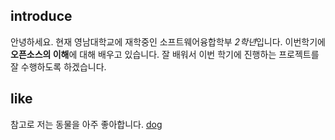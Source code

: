 ## introduce
안녕하세요. 현재 영남대학교에 재학중인 소프트웨어융합학부 *2학년*입니다.
이번학기에 **오픈소스의 이해**에 대해 배우고 있습니다.
잘 배워서 이번 학기에 진행하는 프로젝트를 잘 수행하도록 하겠습니다.

## like
참고로 저는 동물을 아주 좋아합니다. 
[dog](https://www.bing.com/images/search?view=detailV2&ccid=1BoquE1H&id=9B7869F94D6FC782829D20DCB846DC99DA05F1FD&thid=OIP.1BoquE1HXzrl5NjKvnWMawHaHa&mediaurl=https%3a%2f%2fd2u3dcdbebyaiu.cloudfront.net%2fuploads%2fatch_img%2f695%2f34b73532d57c2f4fbf555fcce860bf06_res.jpeg&exph=960&expw=960&q=%eb%af%b8%eb%8b%88+%eb%b9%84%ec%88%91+%ec%82%ac%ec%a7%84&simid=608051655006693964&FORM=IRPRST&ck=2BBCD36E1395B544CF1B60D0B336C8EF&selectedIndex=51&itb=0)
<!--
**eunsaem67/eunsaem67** is a ✨ _special_ ✨ repository because its `README.md` (this file) appears on your GitHub profile.






